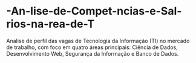 # -An-lise-de-Compet-ncias-e-Sal-rios-na-rea-de-T
Analise de perfil das vagas de Tecnologia da Informação (TI) no mercado de trabalho, com foco em quatro áreas principais: Ciência de Dados, Desenvolvimento Web, Segurança da Informação e Banco de Dados.
